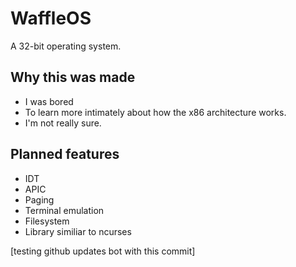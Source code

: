 # WaffleOS
A 32-bit operating system.

## Why this was made
* I was bored
* To learn more intimately about how the x86 architecture works.
* I'm not really sure.

## Planned features 
* IDT
* APIC
* Paging
* Terminal emulation
* Filesystem
* Library similiar to ncurses

[testing github updates bot with this commit]

